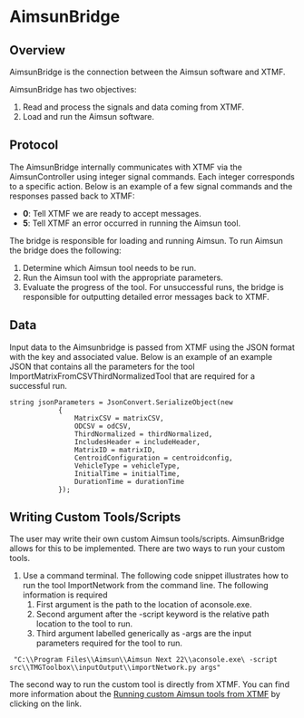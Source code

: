 # AimsunBridge

## Overview 

AimsunBridge is the connection between the Aimsun software and XTMF.

AimsunBridge has two objectives: 
1. Read and process the signals and data coming from XTMF.
1. Load and run the Aimsun software.

## Protocol

The AimsunBridge internally communicates with XTMF via the AimsunController 
using integer signal commands. Each integer corresponds to a specific action. 
Below is an example of a few signal commands and the responses passed back
to XTMF:
* **0**: Tell XTMF we are ready to accept messages.
* **5**: Tell XTMF an error occurred in running the Aimsun tool.

The bridge is responsible for loading and running Aimsun. To run Aimsun
the bridge does the following:
1. Determine which Aimsun tool needs to be run.
1. Run the Aimsun tool with the appropriate  parameters.
1. Evaluate the progress of the tool. For unsuccessful runs, the bridge is 
responsible for outputting detailed error messages back to XTMF.

## Data 

Input data to the Aimsunbridge is passed from XTMF using the JSON format 
with the key and associated value.  Below is an example of an example JSON
that contains all the parameters for the tool ImportMatrixFromCSVThirdNormalizedTool
that are required for a successful run. 

```
string jsonParameters = JsonConvert.SerializeObject(new
            {
                MatrixCSV = matrixCSV,
                ODCSV = odCSV,
                ThirdNormalized = thirdNormalized,
                IncludesHeader = includeHeader,
                MatrixID = matrixID,
                CentroidConfiguration = centroidconfig,
                VehicleType = vehicleType,
                InitialTime = initialTime,
                DurationTime = durationTime
            });
```

## Writing Custom Tools/Scripts 

The user may write their own custom Aimsun tools/scripts.
AimsunBridge allows for this to be implemented. There are two ways to run
your custom tools.
1. Use a command terminal. The following code snippet illustrates how to 
run the tool ImportNetwork from the command line. The following information
is required 
    1. First argument is the path to the location of aconsole.exe.
    1. Second argument after the -script keyword is the relative path location to the tool to run.
    1. Third argument labelled generically as -args are the input parameters required for the tool to run. 

```
 "C:\\Program Files\\Aimsun\\Aimsun Next 22\\aconsole.exe\ -script src\\TMGToolbox\\inputOutput\\importNetwork.py args"
```

The second way to run the custom tool is directly from XTMF.
You can find more information about the [Running custom Aimsun tools from XTMF](AimsunController.md)
by clicking on the link.